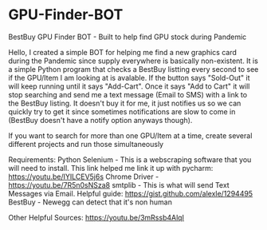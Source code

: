 # GPU-Finder-BOT
BestBuy GPU Finder BOT - Built to help find GPU stock during Pandemic

Hello, I created a simple BOT for helping me find a new graphics card during the Pandemic since supply everywhere is basically non-existent.  It is a simple Python program that checks a BestBuy listting every second to see if the GPU/Item I am looking at is avalable.  If the button says "Sold-Out" it will keep running until it says "Add-Cart".  Once it says "Add to Cart" it will stop searching and send me a text message (Email to SMS) with a link to the BestBuy listing.  It doesn't buy it for me, it just notifies us so we can quickly try to get it since sometimes notifications are slow to come in (BestBuy doesn't have a notify option anyways though).  

If you want to search for more than one GPU/Item at a time, create several different projects and run those simultaneously

Requirements:
  Python
  Selenium - This is a webscraping software that you will need to install.  This link helped me link it up with pycharm: https://youtu.be/IYILCEV5j6s
  Chrome Driver - https://youtu.be/7R5n0sNSza8
  smtplib - This is what will send Text Messages via Email.  Helpful guide: https://gist.github.com/alexle/1294495
  BestBuy - Newegg can detect that it's non human
  
 Other Helpful Sources:
  https://youtu.be/3mRssb4AlqI
